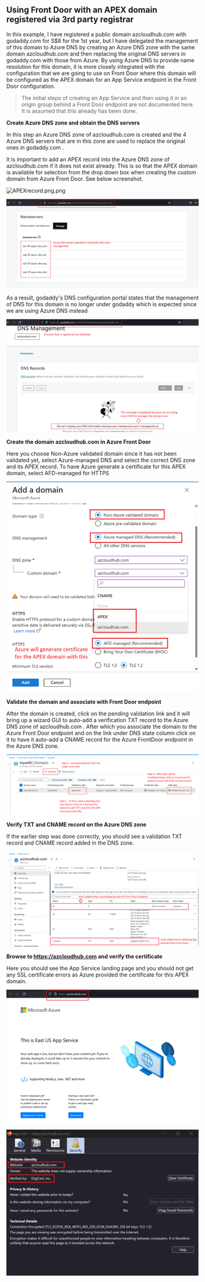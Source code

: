 ## Using Front Door with an APEX domain registered via 3rd party registrar

In this example, I have registered a public domain azcloudhub.com with godaddy.com for S$8 for the 1st year, but I have delegated the management of this domain to Azure DNS by creating an Azure DNS zone with the same domain azcloudhub.com and then replacing the original DNS servers in godaddy.com with those from Azure. By using Azure DNS to provide name resolution for this domain, it is more closely integrated with the configuration that we are going to use on Front Door where this domain will be configured as the APEX domain for an App Service endpoint in the Front Door configuration.

> The initial steps of creating an App Service and then using it in an origin group behind a Front Door endpoint are not documented here. It is assumed that this already has been done.

**Create Azure DNS zone and obtain the DNS servers**

In this step an Azure DNS zone of azcloudhub.com is created and the 4 Azure DNS servers that are in this zone are used to replace the original ones in godaddy.com . 

It is important to add an APEX record into the Azure DNS zone of azcloudhub.com if it does not exist already. This is so that the APEX domain is available for selection from the drop down box when creating the custom domain from Azure Front Door. See below screenshot.

![APEXrecord.png.png](https://github.com/chianw/chianw/blob/main/APEXrecord.png.png)


![afdapexdomain2.png](https://github.com/chianw/chianw/blob/main/afdapexdomain2.png)

As a result, godaddy's DNS configuration portal states that the management of DNS for this domain is no longer under godaddy which is expected since we are using Azure DNS instead

![afdapexdomain3.png](https://github.com/chianw/chianw/blob/main/afdapexdomain3.png)

**Create the domain azcloudhub.com in Azure Front Door**

Here you choose Non-Azure validated domain since it has not been validated yet, select Azure-managed DNS and select the correct DNS zone and its APEX record. To have Azure generate a certificate for this APEX domain, select AFD-managed for HTTPS

![afdapexdomain4.png](https://github.com/chianw/chianw/blob/main/afdapexdomain4.png)

**Validate the domain and associate with Front Door endpoint**

After the domain is created, click on the pending validation link and it will bring up a wizard GUI to auto-add a verification TXT record to the Azure DNS zone of azcloudhub.com . After which you associate the domain to the Azure Front Door endpoint and on the link under DNS state column click on it to have it auto-add a CNAME record for the Azure FrontDoor endpoint in the Azure DNS zone.

![afdapexdomain5.png](https://github.com/chianw/chianw/blob/main/afdapexdomain5.png)



**Verify TXT and CNAME record on the Azure DNS zone**

If the earlier step was done correctly, you should see a validation TXT record and CNAME record added in the DNS zone.

![afdapexdomain1.png](https://github.com/chianw/chianw/blob/main/afdapexdomain1.png)



**Browse to https://azcloudhub.com and verify the certificate**

Here you should see the App Service landing page and you should not get any SSL certificate errors as Azure provided the certificate for this APEX domain.

![afdapexdomain6.png](https://github.com/chianw/chianw/blob/main/afdapexdomain6.png)

![afdapexdomain7.png](https://github.com/chianw/chianw/blob/main/afdapexdomain7.png)
